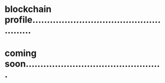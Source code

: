 # blockchain profile.....................................................
# coming soon...............................................

